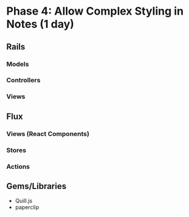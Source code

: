 # Phase 4: Allow Complex Styling in Notes (1 day)

## Rails
### Models

### Controllers

### Views

## Flux
### Views (React Components)

### Stores

### Actions

## Gems/Libraries
* Quill.js
* paperclip

